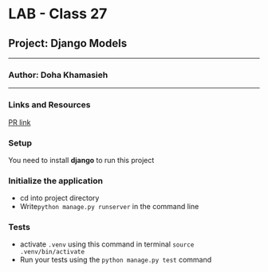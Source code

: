 # LAB - Class 27

## Project: Django Models
---
### Author: Doha Khamasieh
---
### Links and Resources
[PR link]()

### Setup
You need to install **django** to run this project

### Initialize the application
- cd into project directory
- Write`python manage.py runserver` in the command line

### Tests

- activate `.venv` using this command in terminal `source .venv/bin/activate`
- Run your tests using the `python manage.py test` command
